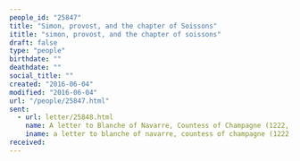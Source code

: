 ```yaml
---
people_id: "25847"
title: "Simon, provost, and the chapter of Soissons"
ititle: "simon, provost, and the chapter of soissons"
draft: false
type: "people"
birthdate: ""
deathdate: ""
social_title: ""
created: "2016-06-04"
modified: "2016-06-04"
url: "/people/25847.html"
sent:
  - url: letter/25848.html
    name: A letter to Blanche of Navarre, Countess of Champagne (1222, March)
    iname: a letter to blanche of navarre, countess of champagne (1222, march)
received:
---
```

